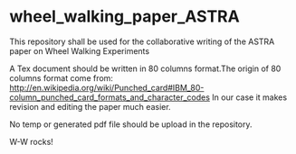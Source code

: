 # wheel_walking_paper_ASTRA
This repository shall be used for the collaborative writing of the ASTRA paper on Wheel Walking Experiments

A Tex document should be written in 80 columns format.The origin of 80 columns format come from:
http://en.wikipedia.org/wiki/Punched_card#IBM_80-column_punched_card_formats_and_character_codes
In our case it makes revision and editing the paper much easier.

No temp or generated pdf file should be upload in the repository.

W-W rocks!
